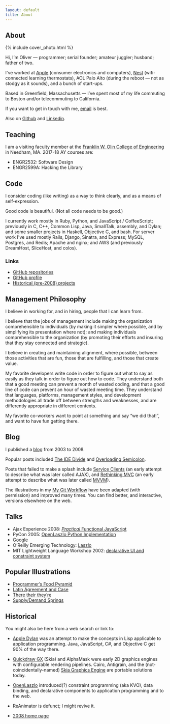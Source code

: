 ```yaml
---
layout: default
title: About
---
```


## About

{% include cover_photo.html %}

Hi, I’m Oliver — programmer; serial founder; amateur juggler; husband; father of two.

I've worked at [Apple](http://apple.com/) (consumer electronics and computers),
[Nest](https://nest.com/) (wifi-connected learning thermostats),
AOL Palo Alto (during the reboot — not as stodgy as it sounds), and a bunch of start-ups.

Based in Greenfield, Massachusetts — I’ve spent most of my life commuting to Boston and/or telecommuting to California.

If you want to get in touch with me, [email](mailto:steele@osteele.com) is best.

Also on [Github](https://github.com/osteele) and [Linkedin](https://linkedin.com/in/osteele).

## Teaching

I am a visiting faculty member at the [Franklin W. Olin College of Engineering](http://www.olin.edu) in Needham, MA. 2017-18 AY courses are:

* ENGR2532: Software Design
* ENGR2599A: Hacking the Library

## Code

I consider coding (like writing) as a way to think clearly, and as a means of self-expression.

Good code is beautiful. (Not all code needs to be good.)

I currently work mostly in Ruby, Python, and JavaScript / CoffeeScript; previously in C, C++, Common Lisp, Java, SmallTalk, assembly, and Dylan; and some smaller projects in Haskell, Objective C, and bash. For server work I've used mostly Rails, Django, Sinatra, and Express; MySQL, Postgres, and Redis; Apache and nginx; and AWS (and previously DreamHost, SliceHost, and colos).

### Links

* [GitHub repositories](http://code.osteele.com)
* [GitHub profile](http://github.com/osteele)
* [Historical (pre-2008) projects](http://osteele.com/sources)

## Management Philosophy

I believe in working for, and in hiring, people that I can learn from.

I believe that the jobs of management include making the organization comprehensible to individuals (by making it simpler where possible, and by simplifying its presentation where not); and making individuals comprehensible to the organization (by promoting their efforts and insuring that they stay connected and strategic).

I believe in creating and maintaining alignment, where possible, between those activities that are fun, those that are fulfilling, and those that create value.

My favorite developers write code in order to figure out what to say as easily as they talk in order to figure out how to code. They understand both that a good meeting can prevent a month of wasted coding, and that a good line of code can prevent an hour of wasted meeting time. They understand that languages, platforms, management styles, and development methodologies all trade off between strengths and weaknesses, and are differently appropriate in different contexts.

My favorite co-workers want to point at something and say “we did that!”, and want to have fun getting there.

## Blog

I published a [blog](http://blog.osteele.com/) from 2003 to 2008.

Popular posts included [The IDE Divide](http://blog.osteele.com/2004/11/ides) and [Overloading Semicolon](http://blog.osteele.com/2007/12/overloading-semicolon).

Posts that failed to make a splash include [Service Clients](http://blog.osteele.com/2004/12/serving-clients) (an early attempt to describe what was later called AJAX), and [Rethinking MVC](http://blog.osteele.com/2003/08/rethinking-mvc) (an early attempt to describe what was later called [MVVM](http://en.wikipedia.org/wiki/Model_View_ViewModel)).

The illustrations in my [My Git Workflow](http://blog.osteele.com/2008/05/my-git-workflow) have been adapted (with permission) and improved many times. You can find better, and interactive, versions elsewhere on the web.

## Talks

* Ajax Experience 2008: [*Practical* Functional JavaScript](http://www.slideshare.net/osteele/oliver-steele-functional-javascript-presentation)
* PyCon 2005: [OpenLaszlo Python Implementation](http://www.slideshare.net/osteele/laszlo-pycon-2005)
* [Google](http://osteele.com/talks/2004-06-google/)
* O’Reilly Emerging Technology: [Laszlo](http://www.slideshare.net/osteele/oreilly-etech-conference-laszlo-ria-presentation)
* MIT Lightweight Language Workshop 2002: [declarative UI and constraint system](http://ll2.ai.mit.edu/)

## Popular Illustrations

* [Programmer’s Food Pyramid](http://blog.osteele.com/2008/01/programmers-pyramid)
* [Latin Agreement and Case](http://blog.osteele.com/2008/05/latin-agreement-and-case)
* [There their they’re](http://www.zazzle.com/there_their_theyre_poster-228814630698264832)
* [Supply/Demand Springs](http://blog.osteele.com/2008/02/supply-demand-springs)

## Historical

You might also be here from a web search or link to:

* [Apple Dylan](http://en.wikipedia.org/wiki/Apple_Dylan) was an attempt to make the concepts in Lisp applicable to application programming. Java, JavaScript, C#, and Objective C get 90% of the way there.

* [Quickdraw GX](http://en.wikipedia.org/wiki/QuickDraw_GX) (Skia) and AlphaMask were early 2D graphics engines with configurable rendering pipelines. Cairo, Antigrain, and the (not-coincidentally-named) [Skia Graphics Engine](http://en.wikipedia.org/wiki/Skia_Graphics_Engine) are portable solutions today.

* [OpenLaszlo](http://en.wikipedia.org/wiki/OpenLaszlo) introduced(?) constraint programming (aka KVO), data binding, and declarative components to application programming and to the web.

* ReAnimator is defunct; I might revive it.

* [2008 home page](http://osteele.com/index-2008)
